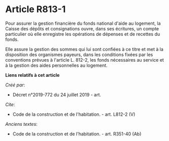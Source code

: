 # Article R813-1

Pour assurer la gestion financière du fonds national d'aide au logement, la Caisse des dépôts et consignations ouvre, dans
ses écritures, un compte particulier où elle enregistre les opérations de dépenses et de recettes du fonds. 

Elle assure la gestion des sommes qui lui sont confiées à ce titre et met à la disposition des organismes payeurs, dans les
conditions fixées par les conventions prévues à l'article L. 812-2, les fonds nécessaires au service et à la gestion des
aides personnelles au logement.

**Liens relatifs à cet article**

_Créé par_:

  - Décret n°2019-772 du 24 juillet 2019 - art.

_Cite_:

  - Code de la construction et de l'habitation. - art. L812-2 (V)

_Anciens textes_:

  - Code de la construction et de l'habitation. - art. R351-40 (Ab)
